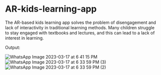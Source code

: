 # AR-kids-learning-app
The AR-based kids learning app solves the problem of disengagement and lack of interactivity in traditional learning methods. Many children struggle to stay engaged with textbooks and lectures, and this can lead to a lack of interest in learning.

Output:


![WhatsApp Image 2023-03-17 at 6 41 15 PM](https://user-images.githubusercontent.com/73380805/226100397-1bccc976-903b-46b1-bbb8-f9087199e813.jpeg)
![WhatsApp Image 2023-03-17 at 6 33 59 PM (3)](https://user-images.githubusercontent.com/73380805/226100434-fb7d2445-1b30-4934-8b4c-09c3087d5943.jpeg)
![WhatsApp Image 2023-03-17 at 6 33 59 PM (2)](https://user-images.githubusercontent.com/73380805/226100511-58183fd6-1b0c-4b50-a9f6-b510ec30ba63.jpeg)


